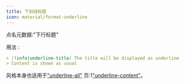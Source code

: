 ```yaml
---
title: 下划线标题
icon: material/format-underline
---
```


点名元数据:"下行标题"

用法 :

```md
> [!info|underline-title] The title will be displayed as underline
> Content is shown as usual
```

风格本身也适用于["underline-all"](../combined-styling/page-22.md)
页:1["underline-content"](../content-styling/page-12.md)。

